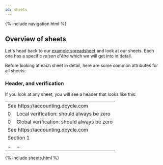 ```yaml
---
id: sheets
---
```

{% include navigation.html %}

Overview of sheets
-----
Let's head back to our [example spreadsheet](https://docs.google.com/spreadsheets/d/1I-1wbAjrl1D0MHb6M_E54xVeqQ6x9ty_XTxHQbUWGwg/edit#gid=0) and look at our sheets. Each one has a specific _raison d'être_ which we will get into in detail.

Before looking at each sheet in detail, here are some common attributes for all sheets:

### Header, and verification

If you look at any sheet, you will see a header that looks like this:

<table>
  <tr>
    <td colspan="2">See https://accounting.dcycle.com</td>
  </tr>
  <tr>
    <td class="cell-green">0</td>
    <td>Local verification: should always be zero</td>
  </tr>
  <tr>
    <td class="cell-green">0</td>
    <td>Global verification: should always be zero</td>
  </tr>
  <tr>
    <td colspan="2">See https://accounting.dcycle.com</td>
  </tr>
  <tr>
    <td colspan="2" class="cell-black">Section 1</td>
  </tr>
  <tr>
    <td>...</td>
    <td>...</td>
  </tr>
</table>

{% include sheets.html %}
